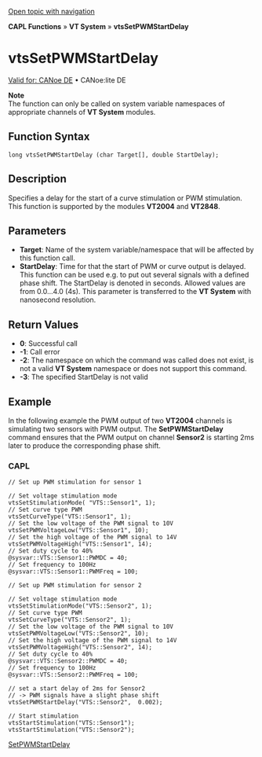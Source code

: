 [Open topic with navigation](../../../../../CANoeDEFamily.htm#Topics/CAPLFunctions/VTSystem/Functions/CAPLfunctionVTSvtsSetPWMStartDelay.md)

**CAPL Functions** » **VT System** » **vtsSetPWMStartDelay**

# vtsSetPWMStartDelay

[Valid for: CANoe DE](../../../Shared/FeatureAvailability.md) • CANoe:lite DE

**Note**  
The function can only be called on system variable namespaces of appropriate channels of **VT System** modules.

## Function Syntax

```plaintext
long vtsSetPWMStartDelay (char Target[], double StartDelay);
```

## Description

Specifies a delay for the start of a curve stimulation or PWM stimulation. This function is supported by the modules **VT2004** and **VT2848**.

## Parameters

- **Target**: Name of the system variable/namespace that will be affected by this function call.
- **StartDelay**: Time for that the start of PWM or curve output is delayed. This function can be used e.g. to put out several signals with a defined phase shift. The StartDelay is denoted in seconds. Allowed values are from 0.0...4.0 (4s). This parameter is transferred to the **VT System** with nanosecond resolution.

## Return Values

- **0**: Successful call
- **-1**: Call error
- **-2**: The namespace on which the command was called does not exist, is not a valid **VT System** namespace or does not support this command.
- **-3**: The specified StartDelay is not valid

## Example

In the following example the PWM output of two **VT2004** channels is simulating two sensors with PWM output. The **SetPWMStartDelay** command ensures that the PWM output on channel **Sensor2** is starting 2ms later to produce the corresponding phase shift.

### CAPL

```plaintext
// Set up PWM stimulation for sensor 1

// Set voltage stimulation mode
vtsSetStimulationMode( "VTS::Sensor1", 1);
// Set curve type PWM
vtsSetCurveType("VTS::Sensor1", 1);
// Set the low voltage of the PWM signal to 10V
vtsSetPWMVoltageLow("VTS::Sensor1", 10);
// Set the high voltage of the PWM signal to 14V
vtsSetPWMVoltageHigh("VTS::Sensor1", 14);
// Set duty cycle to 40%
@sysvar::VTS::Sensor1::PWMDC = 40;
// Set frequency to 100Hz
@sysvar::VTS::Sensor1::PWMFreq = 100;

// Set up PWM stimulation for sensor 2

// Set voltage stimulation mode
vtsSetStimulationMode("VTS::Sensor2", 1);
// Set curve type PWM
vtsSetCurveType("VTS::Sensor2", 1);
// Set the low voltage of the PWM signal to 10V
vtsSetPWMVoltageLow("VTS::Sensor2", 10);
// Set the high voltage of the PWM signal to 14V
vtsSetPWMVoltageHigh("VTS::Sensor2", 14);
// Set duty cycle to 40%
@sysvar::VTS::Sensor2::PWMDC = 40;
// Set frequency to 100Hz
@sysvar::VTS::Sensor2::PWMFreq = 100;

// set a start delay of 2ms for Sensor2
// -> PWM signals have a slight phase shift
vtsSetPWMStartDelay("VTS::Sensor2",  0.002);

// Start stimulation
vtsStartStimulation("VTS::Sensor1");
vtsStartStimulation("VTS::Sensor2");
```

[SetPWMStartDelay](CAPLfunctionVTSSetPWMStartDelay.md)
